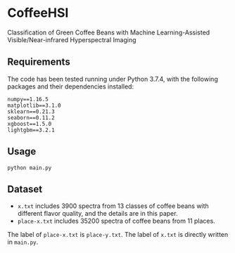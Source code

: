 # CoffeeHSI

Classification of Green Coffee Beans with Machine Learning-Assisted Visible/Near-infrared Hyperspectral Imaging

## Requirements

The code has been tested running under Python 3.7.4, with the following packages and their dependencies installed:
```
numpy==1.16.5
matplotlib==3.1.0
sklearn==0.21.3
seaborn==0.11.2
xgboost==1.5.0
lightgbm==3.2.1
```

## Usage

```
python main.py
```

## Dataset

- `x.txt` includes 3900 spectra from 13 classes of coffee beans with different flavor quality, and the details are in this paper.
- `place-x.txt` includes 35200 spectra of coffee beans from 11 places.

The label of `place-x.txt` is `place-y.txt`. The label of `x.txt` is directly written in `main.py`.